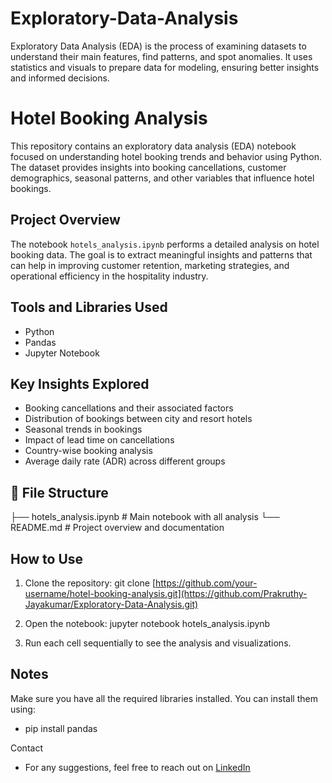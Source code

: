 # Exploratory-Data-Analysis
Exploratory Data Analysis (EDA) is the process of examining datasets to understand their main features, find patterns, and spot anomalies. It uses statistics and visuals to prepare data for modeling, ensuring better insights and informed decisions.


# Hotel Booking Analysis

This repository contains an exploratory data analysis (EDA) notebook focused on understanding hotel booking trends and behavior using Python. The dataset provides insights into booking cancellations, customer demographics, seasonal patterns, and other variables that influence hotel bookings.

## Project Overview

The notebook `hotels_analysis.ipynb` performs a detailed analysis on hotel booking data. The goal is to extract meaningful insights and patterns that can help in improving customer retention, marketing strategies, and operational efficiency in the hospitality industry.

## Tools and Libraries Used

- Python
- Pandas
- Jupyter Notebook

## Key Insights Explored

- Booking cancellations and their associated factors
- Distribution of bookings between city and resort hotels
- Seasonal trends in bookings
- Impact of lead time on cancellations
- Country-wise booking analysis
- Average daily rate (ADR) across different groups

## 📂 File Structure

├── hotels_analysis.ipynb # Main notebook with all analysis
└── README.md # Project overview and documentation

## How to Use

1. Clone the repository:
   git clone [https://github.com/your-username/hotel-booking-analysis.git](https://github.com/Prakruthy-Jayakumar/Exploratory-Data-Analysis.git)

2. Open the notebook:
     jupyter notebook hotels_analysis.ipynb

3. Run each cell sequentially to see the analysis and visualizations.

## Notes
Make sure you have all the required libraries installed. You can install them using:
- pip install pandas

Contact
- For any suggestions, feel free to reach out on [LinkedIn](https://www.linkedin.com/in/prakruthyjkumar/)

